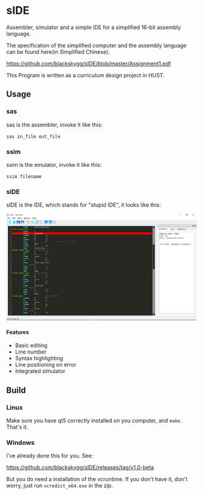 # sIDE
Assembler, simulator and a simple IDE for a simplified 16-bit assembly language.

The specification of the simplified computer and the assembly language can be found here(in Simplified Chinese):

https://github.com/blackskygg/sIDE/blob/master/Assignment1.pdf

This Program is written as a curriculum design project in HUST.

## Usage
### sas
sas is the assembler, invoke it like this:

    sas in_file out_file
    
### ssim
ssim is the emulator, invoke it like this:

    ssim filename
    
### sIDE
sIDE is the IDE, which stands for "stupid IDE", it looks like this:

![image](https://github.com/blackskygg/sIDE/blob/master/screenshots/screenshot.png)

#### Features
* Basic editing
* Line number
* Syntax highlighting
* Line positioning on error
* Integrated simulator

## Build
### Linux
Make sure you have qt5 correctly installed on you computer, and `make`. That's it.

### Windows
I've already done this for you. See:

https://github.com/blackskygg/sIDE/releases/tag/v1.0-beta

But you do need a installation of the vcruntime. If you don't have it, don't worry, just run `vcredist_x64.exe` in the zip.
